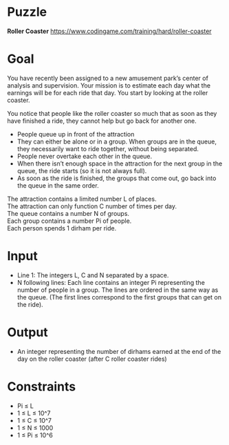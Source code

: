 # Puzzle
**Roller Coaster** https://www.codingame.com/training/hard/roller-coaster

# Goal
You have recently been assigned to a new amusement park’s center of analysis and supervision. Your mission is to estimate each day what the earnings will be for each ride that day. You start by looking at the roller coaster.
 
You notice that people like the roller coaster so much that as soon as they have finished a ride, they cannot help but go back for another one.
* People queue up in front of the attraction
* They can either be alone or in a group. When groups are in the queue, they necessarily want to ride together, without being separated.
* People never overtake each other in the queue.
* When there isn’t enough space in the attraction for the next group in the queue, the ride starts (so it is not always full).
* As soon as the ride is finished, the groups that come out, go back into the queue in the same order.

The attraction contains a limited number L of places.  
The attraction can only function C number of times per day.  
The queue contains a number N of groups.  
Each group contains a number Pi of people.  
Each person spends 1 dirham per ride.  

# Input
* Line 1: The integers L, C and N separated by a space.
* N following lines: Each line contains an integer Pi representing the number of people in a group. The lines are ordered in the same way as the queue. (The first lines correspond to the first groups that can get on the ride).

# Output
* An integer representing the number of dirhams earned at the end of the day on the roller coaster (after C roller coaster rides)

# Constraints
* Pi ≤ L
* 1 ≤ L ≤ 10^7
* 1 ≤ C ≤ 10^7
* 1 ≤ N ≤ 1000
* 1 ≤ Pi ≤ 10^6
